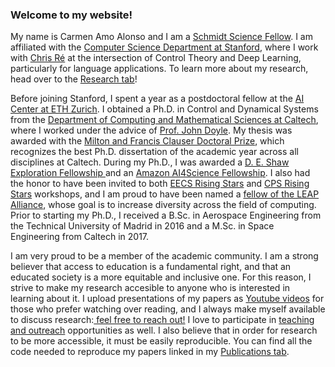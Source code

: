 <h3> Welcome to my website! </h3>

<p>
My name is Carmen Amo Alonso and I am a <a href="https://schmidtsciencefellows.org"> Schmidt Science Fellow</a>. I am affiliated with the <a href="https://www.cs.stanford.edu">Computer Science Department at Stanford</a>, where I work with <a href="https://cs.stanford.edu/~chrismre/">Chris Ré</a> at the intersection of Control Theory and Deep Learning, particularly for language applications. To learn more about my research, head over to the <a href="research/">Research tab</a>!
</p>

<p>
Before joining Stanford, I spent a year as a postdoctoral fellow at the <a href="https://ai.ethz.ch">AI Center at ETH Zurich</a>. I obtained a Ph.D. in Control and Dynamical Systems from the <a href="https://www.cms.caltech.edu">Department of Computing and Mathematical Sciences at Caltech</a>, where I worked under the advice of <a href="http://www.cds.caltech.edu/~doyle/wiki/index.php?title=Main_Page">Prof. John Doyle</a>. My thesis was awarded with the <a href="https://youtu.be/TW7A8K2Ui24?t=9523">Milton and Francis Clauser Doctoral Prize</a>, which recognizes the best Ph.D. dissertation of the academic year across all disciplines at Caltech. During my Ph.D., I was awarded a <a href=" https://www.deshaw.com"> D. E. Shaw Exploration Fellowship </a> and an  <a href=" https://www.amazon.science/academic-engagements/caltech-names-eight-ai4science-fellows-supported-by-amazon"> Amazon AI4Science Fellowship</a>. I also had the honor to have been invited to both <a href="https://risingstars.utexas.edu">EECS Rising Stars</a> and <a href="https://cps-rising-stars2022.com">CPS Rising Stars</a> workshops, and I am proud to have been named a <a href="https://www.cms.caltech.edu/news-events/news/carmen-amo-alonso-tinashe-handina-and-ivan-jimenez-rodriguez-selected-as-leap-fellows">fellow of the LEAP Alliance</a>, whose goal is to increase diversity across the field of computing. Prior to starting my Ph.D., I received a B.Sc. in Aerospace Engineering from the Technical University of Madrid in 2016 and a M.Sc. in Space Engineering from Caltech in 2017.  
</p>

<p>
I am very proud to be a member of the academic community. I am a strong believer that access to education is a fundamental right, and that an educated society is a more equitable and inclusive one. For this reason, I strive to make my research accesible to anyone who is interested in learning about it. I upload presentations of my papers as <a href="https://www.youtube.com/channel/UCLCJ7kcGJ-yxTg503E3JQaw">Youtube videos</a> for those who prefer watching over reading, and I always make myself available to discuss research:<a href= "mailto:camoalon@stanford.edu"> feel free to reach out!</a> I love to participate in <a href="teaching/">teaching and outreach</a> opportunities as well. I also believe that in order for research to be more accessible, it must be easily reproducible. You can find all the code needed to reproduce my papers linked in my <a href="publications/">Publications tab</a>. 
</p>


